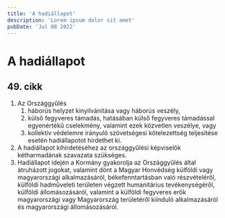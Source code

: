 ```yaml
---
title: 'A hadiállapot'
description: 'Lorem ipsum dolor sit amet'
pubDate: 'Jul 08 2022'
---
```


# A hadiállapot

## 49. cikk
1. Az Országgyűlés
   1. háborús helyzet kinyilvánítása vagy háborús veszély,
   2. külső fegyveres támadás, hatásában külső fegyveres támadással egyenértékű cselekmény, valamint ezek közvetlen veszélye, vagy
   3. kollektív védelemre irányuló szövetségesi kötelezettség teljesítése esetén hadiállapotot hirdethet ki.
2. A hadiállapot kihirdetéséhez az országgyűlési képviselők kétharmadának szavazata szükséges.
3. Hadiállapot idején a Kormány gyakorolja az Országgyűlés által átruházott jogokat, valamint dönt a Magyar Honvédség külföldi vagy magyarországi alkalmazásáról, békefenntartásban való részvételéről, külföldi hadműveleti területen végzett humanitárius tevékenységéről, külföldi állomásozásáról, valamint a külföldi fegyveres erők magyarországi vagy Magyarország területéről kiinduló alkalmazásáról és magyarországi állomásozásáról.
